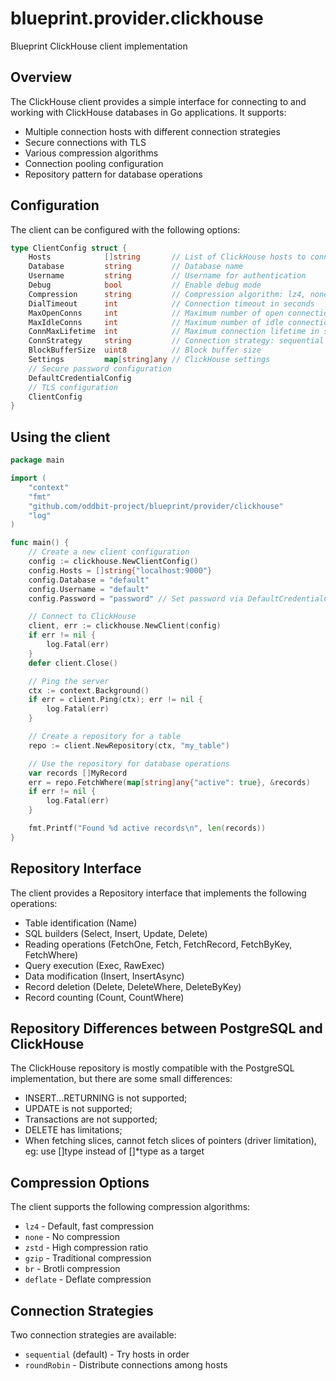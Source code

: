 # blueprint.provider.clickhouse

Blueprint ClickHouse client implementation

## Overview

The ClickHouse client provides a simple interface for connecting to and working with ClickHouse databases in Go applications. It supports:

- Multiple connection hosts with different connection strategies
- Secure connections with TLS
- Various compression algorithms
- Connection pooling configuration
- Repository pattern for database operations

## Configuration

The client can be configured with the following options:

```go
type ClientConfig struct {
    Hosts            []string       // List of ClickHouse hosts to connect to
    Database         string         // Database name
    Username         string         // Username for authentication
    Debug            bool           // Enable debug mode
    Compression      string         // Compression algorithm: lz4, none, zstd, gzip, br, deflate
    DialTimeout      int            // Connection timeout in seconds
    MaxOpenConns     int            // Maximum number of open connections
    MaxIdleConns     int            // Maximum number of idle connections
    ConnMaxLifetime  int            // Maximum connection lifetime in seconds
    ConnStrategy     string         // Connection strategy: sequential or roundRobin
    BlockBufferSize  uint8          // Block buffer size
    Settings         map[string]any // ClickHouse settings
    // Secure password configuration
    DefaultCredentialConfig
    // TLS configuration
    ClientConfig
}
```

## Using the client

```go
package main

import (
    "context"
    "fmt"
    "github.com/oddbit-project/blueprint/provider/clickhouse"
    "log"
)

func main() {
    // Create a new client configuration
    config := clickhouse.NewClientConfig()
    config.Hosts = []string{"localhost:9000"}
    config.Database = "default"
    config.Username = "default"
    config.Password = "password" // Set password via DefaultCredentialConfig

    // Connect to ClickHouse
    client, err := clickhouse.NewClient(config)
    if err != nil {
        log.Fatal(err)
    }
    defer client.Close()

    // Ping the server
    ctx := context.Background()
    if err = client.Ping(ctx); err != nil {
        log.Fatal(err)
    }

    // Create a repository for a table
    repo := client.NewRepository(ctx, "my_table")

    // Use the repository for database operations
    var records []MyRecord
    err = repo.FetchWhere(map[string]any{"active": true}, &records)
    if err != nil {
        log.Fatal(err)
    }

    fmt.Printf("Found %d active records\n", len(records))
}
```

## Repository Interface

The client provides a Repository interface that implements the following operations:

- Table identification (Name)
- SQL builders (Select, Insert, Update, Delete)
- Reading operations (FetchOne, Fetch, FetchRecord, FetchByKey, FetchWhere)
- Query execution (Exec, RawExec)
- Data modification (Insert, InsertAsync)
- Record deletion (Delete, DeleteWhere, DeleteByKey)
- Record counting (Count, CountWhere)

## Repository Differences between PostgreSQL and ClickHouse

The ClickHouse repository is mostly compatible with the PostgreSQL implementation, but there are some small differences:
- INSERT...RETURNING is not supported;
- UPDATE is not supported;
- Transactions are not supported;
- DELETE has limitations;
- When fetching slices, cannot fetch slices of pointers (driver limitation), eg: use []type instead of []*type as a target

## Compression Options

The client supports the following compression algorithms:

- `lz4` - Default, fast compression
- `none` - No compression
- `zstd` - High compression ratio
- `gzip` - Traditional compression
- `br` - Brotli compression
- `deflate` - Deflate compression

## Connection Strategies

Two connection strategies are available:

- `sequential` (default) - Try hosts in order
- `roundRobin` - Distribute connections among hosts
